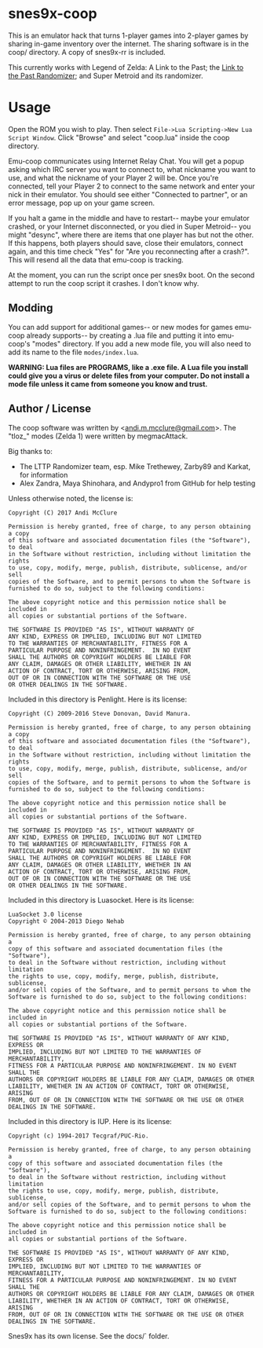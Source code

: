 # snes9x-coop

This is an emulator hack that turns 1-player games into 2-player games by sharing in-game inventory over the internet. The sharing software is in the coop/ directory. A copy of snes9x-rr is included.

This currently works with Legend of Zelda: A Link to the Past; the [Link to the Past Randomizer](http://vt.alttp.run/randomizer); and Super Metroid and its randomizer.

# Usage

Open the ROM you wish to play. Then select `File->Lua Scripting->New Lua Script Window`. Click "Browse" and select "coop.lua" inside the coop directory.

Emu-coop communicates using Internet Relay Chat. You will get a popup asking which IRC server you want to connect to, what nickname you want to use, and what the nickname of your Player 2 will be. Once you're connected, tell your Player 2 to connect to the same network and enter your nick in their emulator. You should see either "Connected to partner", or an error message, pop up on your game screen.

If you halt a game in the middle and have to restart-- maybe your emulator crashed, or your Internet disconnected, or you died in Super Metroid-- you might "desync", where there are items that one player has but not the other. If this happens, both players should save, close their emulators, connect again, and this time check "Yes" for "Are you reconnecting after a crash?". This will resend all the data that emu-coop is tracking.

At the moment, you can run the script once per snes9x boot. On the second attempt to run the coop script it crashes. I don't know why.

## Modding

You can add support for additional games-- or new modes for games emu-coop already supports-- by creating a .lua file and putting it into emu-coop's "modes" directory. If you add a new mode file, you will also need to add its name to the file `modes/index.lua`.

**WARNING: Lua files are PROGRAMS, like a .exe file. A Lua file you install could give you a virus or delete files from your computer. Do not install a mode file unless it came from someone you know and trust.** 

## Author / License

The coop software was written by <<andi.m.mcclure@gmail.com>>. The "tloz_" modes (Zelda 1) were written by megmacAttack.

Big thanks to:
* The LTTP Randomizer team, esp. Mike Trethewey, Zarby89 and Karkat, for information
* Alex Zandra, Maya Shinohara, and Andypro1 from GitHub for help testing

Unless otherwise noted, the license is:

	Copyright (C) 2017 Andi McClure

	Permission is hereby granted, free of charge, to any person obtaining a copy
	of this software and associated documentation files (the "Software"), to deal
	in the Software without restriction, including without limitation the rights
	to use, copy, modify, merge, publish, distribute, sublicense, and/or sell
	copies of the Software, and to permit persons to whom the Software is
	furnished to do so, subject to the following conditions:

	The above copyright notice and this permission notice shall be included in
	all copies or substantial portions of the Software.

	THE SOFTWARE IS PROVIDED "AS IS", WITHOUT WARRANTY OF
	ANY KIND, EXPRESS OR IMPLIED, INCLUDING BUT NOT LIMITED
	TO THE WARRANTIES OF MERCHANTABILITY, FITNESS FOR A
	PARTICULAR PURPOSE AND NONINFRINGEMENT.  IN NO EVENT
	SHALL THE AUTHORS OR COPYRIGHT HOLDERS BE LIABLE FOR
	ANY CLAIM, DAMAGES OR OTHER LIABILITY, WHETHER IN AN
	ACTION OF CONTRACT, TORT OR OTHERWISE, ARISING FROM,
	OUT OF OR IN CONNECTION WITH THE SOFTWARE OR THE USE
	OR OTHER DEALINGS IN THE SOFTWARE.

Included in this directory is Penlight. Here is its license:

	Copyright (C) 2009-2016 Steve Donovan, David Manura.

	Permission is hereby granted, free of charge, to any person obtaining a copy
	of this software and associated documentation files (the "Software"), to deal
	in the Software without restriction, including without limitation the rights
	to use, copy, modify, merge, publish, distribute, sublicense, and/or sell
	copies of the Software, and to permit persons to whom the Software is
	furnished to do so, subject to the following conditions:

	The above copyright notice and this permission notice shall be included in
	all copies or substantial portions of the Software.

	THE SOFTWARE IS PROVIDED "AS IS", WITHOUT WARRANTY OF
	ANY KIND, EXPRESS OR IMPLIED, INCLUDING BUT NOT LIMITED
	TO THE WARRANTIES OF MERCHANTABILITY, FITNESS FOR A
	PARTICULAR PURPOSE AND NONINFRINGEMENT.  IN NO EVENT
	SHALL THE AUTHORS OR COPYRIGHT HOLDERS BE LIABLE FOR
	ANY CLAIM, DAMAGES OR OTHER LIABILITY, WHETHER IN AN
	ACTION OF CONTRACT, TORT OR OTHERWISE, ARISING FROM,
	OUT OF OR IN CONNECTION WITH THE SOFTWARE OR THE USE
	OR OTHER DEALINGS IN THE SOFTWARE.

Included in this directory is Luasocket. Here is its license:

	LuaSocket 3.0 license
	Copyright © 2004-2013 Diego Nehab

	Permission is hereby granted, free of charge, to any person obtaining a
	copy of this software and associated documentation files (the "Software"),
	to deal in the Software without restriction, including without limitation
	the rights to use, copy, modify, merge, publish, distribute, sublicense,
	and/or sell copies of the Software, and to permit persons to whom the
	Software is furnished to do so, subject to the following conditions:

	The above copyright notice and this permission notice shall be included in
	all copies or substantial portions of the Software.

	THE SOFTWARE IS PROVIDED "AS IS", WITHOUT WARRANTY OF ANY KIND, EXPRESS OR
	IMPLIED, INCLUDING BUT NOT LIMITED TO THE WARRANTIES OF MERCHANTABILITY,
	FITNESS FOR A PARTICULAR PURPOSE AND NONINFRINGEMENT. IN NO EVENT SHALL THE
	AUTHORS OR COPYRIGHT HOLDERS BE LIABLE FOR ANY CLAIM, DAMAGES OR OTHER
	LIABILITY, WHETHER IN AN ACTION OF CONTRACT, TORT OR OTHERWISE, ARISING
	FROM, OUT OF OR IN CONNECTION WITH THE SOFTWARE OR THE USE OR OTHER
	DEALINGS IN THE SOFTWARE.

Included in this directory is IUP. Here is its license:

	Copyright (c) 1994-2017 Tecgraf/PUC-Rio.

	Permission is hereby granted, free of charge, to any person obtaining a
	copy of this software and associated documentation files (the "Software"),
	to deal in the Software without restriction, including without limitation
	the rights to use, copy, modify, merge, publish, distribute, sublicense,
	and/or sell copies of the Software, and to permit persons to whom the
	Software is furnished to do so, subject to the following conditions:

	The above copyright notice and this permission notice shall be included in
	all copies or substantial portions of the Software.

	THE SOFTWARE IS PROVIDED "AS IS", WITHOUT WARRANTY OF ANY KIND, EXPRESS OR
	IMPLIED, INCLUDING BUT NOT LIMITED TO THE WARRANTIES OF MERCHANTABILITY,
	FITNESS FOR A PARTICULAR PURPOSE AND NONINFRINGEMENT. IN NO EVENT SHALL THE
	AUTHORS OR COPYRIGHT HOLDERS BE LIABLE FOR ANY CLAIM, DAMAGES OR OTHER
	LIABILITY, WHETHER IN AN ACTION OF CONTRACT, TORT OR OTHERWISE, ARISING
	FROM, OUT OF OR IN CONNECTION WITH THE SOFTWARE OR THE USE OR OTHER
	DEALINGS IN THE SOFTWARE.

Snes9x has its own license. See the docs/` folder.
